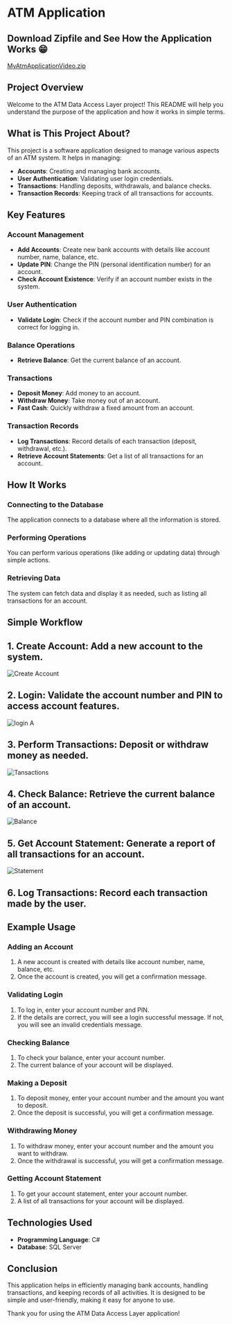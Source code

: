 

# ATM Application

## Download Zipfile and See How the Application Works 😁

[MyAtmApplicationVideo.zip](https://github.com/880106/MyATMApplication/files/14064541/MyAtmApplicationVideo.zip)

## Project Overview
Welcome to the ATM Data Access Layer project! This README will help you understand the purpose of the application and how it works in simple terms.

## What is This Project About?
This project is a software application designed to manage various aspects of an ATM system. It helps in managing:

- **Accounts**: Creating and managing bank accounts.
- **User Authentication**: Validating user login credentials.
- **Transactions**: Handling deposits, withdrawals, and balance checks.
- **Transaction Records**: Keeping track of all transactions for accounts.

## Key Features

### Account Management
- **Add Accounts**: Create new bank accounts with details like account number, name, balance, etc.
- **Update PIN**: Change the PIN (personal identification number) for an account.
- **Check Account Existence**: Verify if an account number exists in the system.

### User Authentication
- **Validate Login**: Check if the account number and PIN combination is correct for logging in.

### Balance Operations
- **Retrieve Balance**: Get the current balance of an account.

### Transactions
- **Deposit Money**: Add money to an account.
- **Withdraw Money**: Take money out of an account.
- **Fast Cash**: Quickly withdraw a fixed amount from an account.

### Transaction Records
- **Log Transactions**: Record details of each transaction (deposit, withdrawal, etc.).
- **Retrieve Account Statements**: Get a list of all transactions for an account.

## How It Works

### Connecting to the Database
The application connects to a database where all the information is stored.

### Performing Operations
You can perform various operations (like adding or updating data) through simple actions.

### Retrieving Data
The system can fetch data and display it as needed, such as listing all transactions for an account.

## Simple Workflow
## 1. **Create Account**: Add a new account to the system.
![Create Account](https://github.com/Aphelele-Marwarwa/MyATMApplication/assets/100202694/d66591a9-b6b3-4c2b-9eb6-c12aa62c28c2)
## 2. **Login**: Validate the account number and PIN to access account features.
![login A](https://github.com/Aphelele-Marwarwa/MyATMApplication/assets/100202694/7fb4a18e-15bb-45b5-b461-3ebf48a6aab6)
## 3. **Perform Transactions**: Deposit or withdraw money as needed.
![Tansactions](https://github.com/Aphelele-Marwarwa/MyATMApplication/assets/100202694/d6dc2ccf-2d37-43a6-bca4-97b5caa8c062)
## 4. **Check Balance**: Retrieve the current balance of an account.
![Balance](https://github.com/Aphelele-Marwarwa/MyATMApplication/assets/100202694/d599ff12-7412-4f5a-94ce-9e6b74b5c701)
## 5. **Get Account Statement**: Generate a report of all transactions for an account.
![Statement](https://github.com/Aphelele-Marwarwa/MyATMApplication/assets/100202694/d5fc9b89-69c7-4b6d-892a-dc5cd491a3f7)
## 6. **Log Transactions**: Record each transaction made by the user.
## Example Usage

### Adding an Account
1. A new account is created with details like account number, name, balance, etc.
2. Once the account is created, you will get a confirmation message.

### Validating Login
1. To log in, enter your account number and PIN.
2. If the details are correct, you will see a login successful message. If not, you will see an invalid credentials message.

### Checking Balance
1. To check your balance, enter your account number.
2. The current balance of your account will be displayed.

### Making a Deposit
1. To deposit money, enter your account number and the amount you want to deposit.
2. Once the deposit is successful, you will get a confirmation message.

### Withdrawing Money
1. To withdraw money, enter your account number and the amount you want to withdraw.
2. Once the withdrawal is successful, you will get a confirmation message.

### Getting Account Statement
1. To get your account statement, enter your account number.
2. A list of all transactions for your account will be displayed.

## Technologies Used
- **Programming Language**: C#
- **Database**: SQL Server

## Conclusion
This application helps in efficiently managing bank accounts, handling transactions, and keeping records of all activities. It is designed to be simple and user-friendly, making it easy for anyone to use.

Thank you for using the ATM Data Access Layer application!

